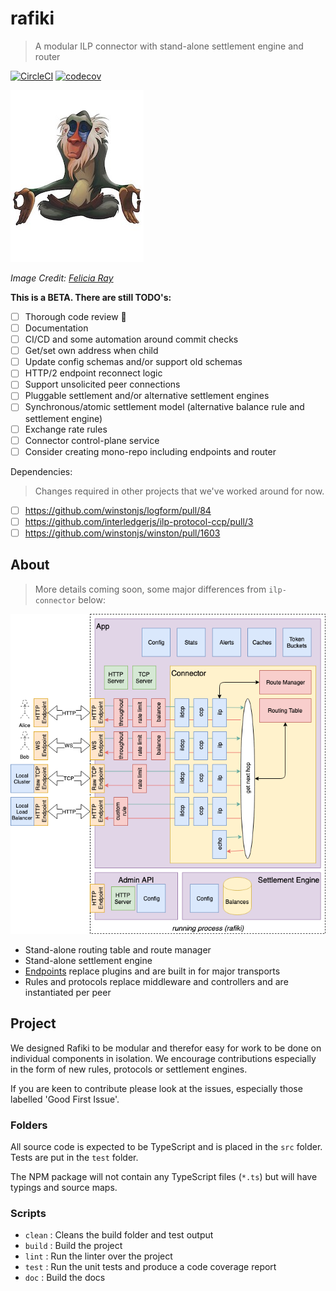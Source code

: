 # rafiki

> A modular ILP connector with stand-alone settlement engine and router

<!-- [![NPM Package](https://img.shields.io/npm/v/ilp-routing.svg?style=flat)](https://npmjs.org/package/ilp-routing) -->
[![CircleCI](https://circleci.com/gh/interledgerjs/rafiki.svg?style=shield)](https://circleci.com/gh/interledgerjs/rafiki)
[![codecov](https://codecov.io/gh/interledgerjs/rafiki/branch/master/graph/badge.svg)](https://codecov.io/gh/interledgerjs/rafiki)

![](./images/rafiki.jpeg)

_Image Credit: [Felicia Ray](https://www.redbubble.com/people/feliciaray/works/29271134-rafiki?p=poster)_

**This is a BETA. There are still TODO's:**

 - [ ] Thorough code review 😬
 - [ ] Documentation
 - [ ] CI/CD and some automation around commit checks
 - [ ] Get/set own address when child
 - [ ] Update config schemas and/or support old schemas
 - [ ] HTTP/2 endpoint reconnect logic
 - [ ] Support unsolicited peer connections
 - [ ] Pluggable settlement and/or alternative settlement engines
 - [ ] Synchronous/atomic settlement model (alternative balance rule and settlement engine)
 - [ ] Exchange rate rules
 - [ ] Connector control-plane service
 - [ ] Consider creating mono-repo including endpoints and router
 
 Dependencies:
 
> Changes required in other projects that we've worked around for now.
 
 - [ ] https://github.com/winstonjs/logform/pull/84
 - [ ] https://github.com/interledgerjs/ilp-protocol-ccp/pull/3
 - [ ] https://github.com/winstonjs/winston/pull/1603

## About

> More details coming soon, some major differences from `ilp-connector` below:

<img style="float: center;" src="./images/architecture.png">

 - Stand-alone routing table and route manager
 - Stand-alone settlement engine
 - [Endpoints](./endpoints.md) replace plugins and are built in for major transports
 - Rules and protocols replace middleware and controllers and are instantiated per peer


## Project

We designed Rafiki to be modular and therefor easy for work to be done on individual components in isolation. We encourage contributions especially in the form of new rules, protocols or settlement engines.

If you are keen to contribute please look at the issues, especially those labelled 'Good First Issue'.

### Folders

All source code is expected to be TypeScript and is placed in the `src` folder. Tests are put in the `test` folder.

The NPM package will not contain any TypeScript files (`*.ts`) but will have typings and source maps.

### Scripts

  - `clean` : Cleans the build folder and test output
  - `build` : Build the project
  - `lint`  : Run the linter over the project
  - `test`  : Run the unit tests and produce a code coverage report
  - `doc`   : Build the docs
